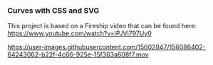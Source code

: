 ### Curves with CSS and SVG

This project is based on a Fireship video that can be found here: https://www.youtube.com/watch?v=lPJVi797Uy0

https://user-images.githubusercontent.com/15602847/156086402-64243062-b22f-4c66-925e-15f363a608f7.mov

